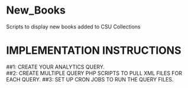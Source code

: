 # New_Books
Scripts to display new books added to CSU Collections

# IMPLEMENTATION INSTRUCTIONS
##1: CREATE YOUR ANALYTICS QUERY.  
##2: CREATE MULTIPLE QUERY PHP SCRIPTS TO PULL XML FILES FOR EACH QUERY.
##3: SET UP CRON JOBS TO RUN THE QUERY FILES. 
